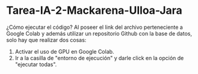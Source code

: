 # Tarea-IA-2-Mackarena-Ulloa-Jara
¿Cómo ejecutar el código?
Al poseer el link del archivo perteneciente a Google Colab y además utilizar un repositorio Github con la base de datos, solo hay que realizar dos cosas: 
1. Activar el uso de GPU en Google Colab.
2. Ir a la casilla de "entorno de ejecución" y darle click en la opción de "ejecutar todas".

